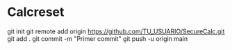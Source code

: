 # Calcreset
git init
git remote add origin https://github.com/TU_USUARIO/SecureCalc.git
git add .
git commit -m "Primer commit"
git push -u origin main
